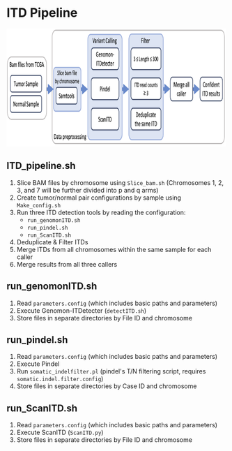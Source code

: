 # ITD Pipeline
<img src="https://github.com/NYCUchaolab/ITD-pipeline/blob/main/ITD-pipeline.png" width="1000" height="270">


## ITD_pipeline.sh
1. Slice BAM files by chromosome using `Slice_bam.sh` (Chromosomes 1, 2, 3, and 7 will be further divided into p and q arms)
2. Create tumor/normal pair configurations by sample using `Make_config.sh`
3. Run three ITD detection tools by reading the configuration:
    - `run_genomonITD.sh`
    - `run_pindel.sh`
    - `run_ScanITD.sh`
4. Deduplicate & Filter ITDs
5. Merge ITDs from all chromosomes within the same sample for each caller
6. Merge results from all three callers

## run_genomonITD.sh
1. Read `parameters.config` (which includes basic paths and parameters)
2. Execute Genomon-ITDetecter (`detectITD.sh`)
3. Store files in separate directories by File ID and chromosome

## run_pindel.sh
1. Read `parameters.config` (which includes basic paths and parameters)
2. Execute Pindel
3. Run `somatic_indelfilter.pl` (pindel's T/N filtering script, requires `somatic.indel.filter.config`)
4. Store files in separate directories by Case ID and chromosome

## run_ScanITD.sh
1. Read `parameters.config` (which includes basic paths and parameters)
2. Execute ScanITD (`ScanITD.py`)
3. Store files in separate directories by File ID and chromosome
